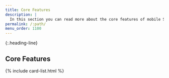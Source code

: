 ```yaml
---
title: Core Features
description: |
  In this section you can read more about the core features of mobile SDKs.
permalink: /:path/
menu_order: 1100
---
```


{:.heading-line}
## Core Features

{% include card-list.html %}

